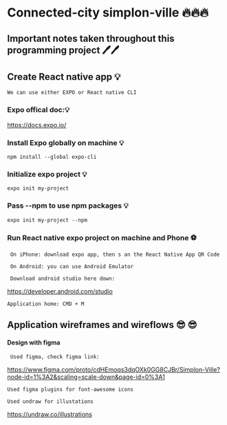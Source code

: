 # Connected-city simplon-ville 🔥🔥🔥





## Important notes taken throughout this programming project 🖊️🖊️


## Create React native app 💡

    We can use either EXPO or React native CLI
    

### Expo offical doc:💡

 https://docs.expo.io/



### Install Expo globally on machine 💡

    npm install --global expo-cli


### Initialize expo project 💡

    expo init my-project

### Pass --npm to use npm packages 💡
    expo init my-project --npm



### Run React native expo project on machine and Phone ⚽

     On iPhone: download expo app, then s an the React Native App QR Code
     
     On Android: you can use Android Emulator
     
     Download android studio here down:
     
   https://developer.android.com/studio
   
    Application home: CMD + M

## Application wireframes and wireflows 😎 😎

#### Design with figma

     Used figma, check figma link:
     
   https://www.figma.com/proto/cdHEmoqs3dqOXk0GG8CJBr/Simplon-Ville?node-id=1%3A2&scaling=scale-down&page-id=0%3A1

    Used figma plugins for font-awesome icons

    Used undraw for illustations
    
   https://undraw.co/illustrations





